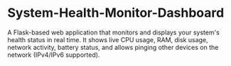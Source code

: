 # System-Health-Monitor-Dashboard
A Flask-based web application that monitors and displays your system's health status in real time. It shows live CPU usage, RAM, disk usage, network activity, battery status, and allows pinging other devices on the network (IPv4/IPv6 supported).
